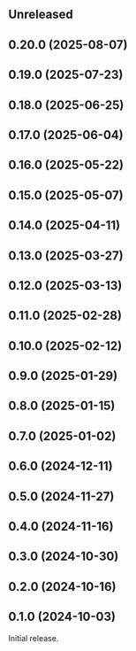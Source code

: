 <!-- Learn how to maintain this file at https://github.com/WordPress/gutenberg/tree/HEAD/packages#maintaining-changelogs. -->

## Unreleased

## 0.20.0 (2025-08-07)

## 0.19.0 (2025-07-23)

## 0.18.0 (2025-06-25)

## 0.17.0 (2025-06-04)

## 0.16.0 (2025-05-22)

## 0.15.0 (2025-05-07)

## 0.14.0 (2025-04-11)

## 0.13.0 (2025-03-27)

## 0.12.0 (2025-03-13)

## 0.11.0 (2025-02-28)

## 0.10.0 (2025-02-12)

## 0.9.0 (2025-01-29)

## 0.8.0 (2025-01-15)

## 0.7.0 (2025-01-02)

## 0.6.0 (2024-12-11)

## 0.5.0 (2024-11-27)

## 0.4.0 (2024-11-16)

## 0.3.0 (2024-10-30)

## 0.2.0 (2024-10-16)

## 0.1.0 (2024-10-03)

Initial release.
